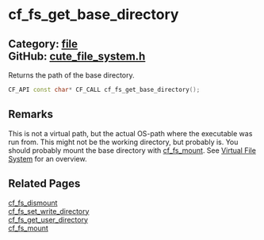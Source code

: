[](../header.md ':include')

# cf_fs_get_base_directory

Category: [file](/api_reference?id=file)  
GitHub: [cute_file_system.h](https://github.com/RandyGaul/cute_framework/blob/master/include/cute_file_system.h)  
---

Returns the path of the base directory.

```cpp
CF_API const char* CF_CALL cf_fs_get_base_directory();
```

## Remarks

This is not a virtual path, but the actual OS-path where the executable was run from. This might not be the working directory,
but probably is. You should probably mount the base directory with [cf_fs_mount](/file/cf_fs_mount.md). See [Virtual File System](https://randygaul.github.io/cute_framework/#/topics/virtual_file_system) for an overview.

## Related Pages

[cf_fs_dismount](/file/cf_fs_dismount.md)  
[cf_fs_set_write_directory](/file/cf_fs_set_write_directory.md)  
[cf_fs_get_user_directory](/file/cf_fs_get_user_directory.md)  
[cf_fs_mount](/file/cf_fs_mount.md)  
